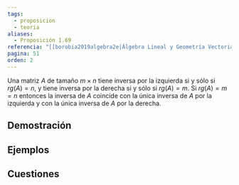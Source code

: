 ```yaml
---
tags:
  - proposicion
  - teoria
aliases:
  - Proposición 1.69
referencia: "[[borobia2019algebra2e|Álgebra Lineal y Geometría Vectorial (2a ed)]]"
pagina: 51
orden: 2
---
```

Una matriz $A$ de tamaño $m \times n$ tiene inversa por la izquierda si y sólo si $rg(A) = n$, y tiene inversa por la derecha si y sólo si $rg(A) = m$. Si $rg(A) = m = n$ entonces la inversa de $A$ coincide con la única inversa de $A$ por la izquierda y con la única inversa de $A$ por la derecha.

## Demostración

## Ejemplos

## Cuestiones
